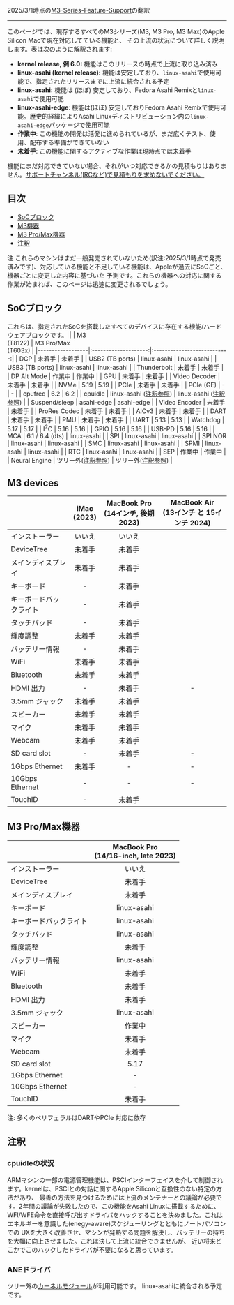 2025/3/1時点の[M3-Series-Feature-Support](https://github.com/AsahiLinux/docs/blob/main/docs/M3-Series-Feature-Support.md)の翻訳

---
このページでは、現存するすべてのM3シリーズ(M3, M3 Pro, M3 Max)のApple Silicon Macで現在対応してている機能と、
その上流の状況について詳しく説明します。表は次のように解釈されます:

* **kernel release, 例 6.0:** 機能はこのリリースの時点で上流に取り込み済み
* **linux-asahi (kernel release):** 機能は安定しており、`linux-asahi`で使用可能で、指定されたリリースまでに上流に統合される予定
* **linux-asahi:** 機能は (ほぼ) 安定しており、Fedora Asahi Remixと`linux-asahi`で使用可能
* **linux-asahi-edge**: 機能は(ほぼ) 安定しておりFedora Asahi Remixで使用可能。歴史的経緯によりAsahi Linuxディストリビューション内の`linux-asahi-edge`パッケージで使用可能
* **作業中**: この機能の開発は活発に進められているが、まだ広くテスト、使用、配布する準備ができていない
* **未着手**: この機能に関するアクティブな作業は現時点では未着手

機能にまだ対応できていない場合、それがいつ対応できるかの見積もりはありません。[サポートチャンネル(IRCなど)で見積もりを求めないでください。](When-will-Asahi-Linux-be-done.md)

## 目次
- [SoCブロック](#socブロック)
- [M3機器](#m3機器)
- [M3 Pro/Max機器](#m3-promax機器)
- [注釈](#注釈)

注 これらのマシンはまだ一般発売されていないため(訳注:2025/3/1時点で発売済みです)、対応している機能と不足している機能は、Appleが過去にSoCごと、機器ごとに変更した内容に基づいた
予測です。これらの機器への対応に関する作業が始まれば、このページは迅速に変更されるでしょう。


## SoCブロック
これらは、指定されたSoCを搭載したすべてのデバイスに存在する機能/ハードウェアブロックです。
|                  | M3<br>(T8122)        | M3 Pro/Max<br>(T603x)       |
|------------------|:--------------------:|:---------------------------:|
| DCP              | 未着手                 | 未着手                      |
| USB2 (TB ports)  | linux-asahi          | linux-asahi                 |
| USB3 (TB ports)  | linux-asahi          | linux-asahi                 |
| Thunderbolt      | 未着手                 | 未着手                      |
| DP Alt Mode      | 作業中                | 作業中                       |
| GPU              | 未着手                 | 未着手                      |
| Video Decoder    | 未着手                 | 未着手                      |
| NVMe             | 5.19                 | 5.19                        |
| PCIe             | 未着手                 | 未着手                      |
| PCIe (GE)        | -                    | -                           |
| cpufreq          | 6.2                  | 6.2                         |
| cpuidle          | linux-asahi ([注釈参照](#cpuidleの状況)) | linux-asahi ([注釈参照](#cpuidleの状況))       |
| Suspend/sleep    | asahi-edge           | asahi-edge                  |
| Video Encoder    | 未着手                 | 未着手                      |
| ProRes Codec     | 未着手                 | 未着手                      |
| AICv3            | 未着手                 | 未着手                      |
| DART             | 未着手                 | 未着手                      |
| PMU              | 未着手                 | 未着手                      |
| UART             | 5.13                 | 5.13                        |
| Watchdog         | 5.17                 | 5.17                        |
| I<sup>2</sup>C   | 5.16                 | 5.16                        |
| GPIO             | 5.16                 | 5.16                        |
| USB-PD           | 5.16                 | 5.16                        |
| MCA              | 6.1 / 6.4 (dts)      | linux-asahi                 |
| SPI              | linux-asahi          | linux-asahi                 |
| SPI NOR          | linux-asahi          | linux-asahi                 |
| SMC              | linux-asahi          | linux-asahi                 |
| SPMI             | linux-asahi          | linux-asahi                 |
| RTC              | linux-asahi          | linux-asahi                 |
| SEP              | 作業中                | 作業中                       |
| Neural Engine    | ツリー外([注釈参照](#ANEドライバ))     | ツリー外([注釈参照](#ANEドライバ))             |

## M3 devices
|                    | iMac<br>(2023)     | MacBook Pro <br> (14インチ, 後期 2023) | MacBook Air <br>(13インチ と 15インチ 2024) |
|--------------------|:------------------:|:-----------------------------------:|:---------------------------------------:|
| インストーラー        | いいえ              | いいえ                              |                                         |
| DeviceTree         | 未着手              | 未着手                               |                                         |
| メインディスプレイ    | 未着手              | 未着手                               |                                        |
| キーボード           | -                  | 未着手                               |                                        |
| キーボードバックライト | -                  | 未着手                               |                                        |
| タッチパッド           | -                  | 未着手                             |                                        |
| 輝度調整            | 未着手              | 未着手                               |                                        |
| バッテリー情報       | -                  | 未着手                               |                                        |
| WiFi               | 未着手              | 未着手                               |                                        |
| Bluetooth          | 未着手              | 未着手                               |                                        |
| HDMI 出力          | -                  | 未着手                               | -                                      |
| 3.5mm ジャック      | 未着手              | 未着手                               |                                        |
| スピーカー　         | 未着手              | 未着手                               |                                        |
| マイク　　　         | 未着手              | 未着手                               |                                        |
| Webcam             | 未着手              | 未着手                               |                                        |
| SD card slot       | -                  | 未着手                               | -                                      |
| 1Gbps Ethernet     | 未着手                | -                                 | -                                      |
| 10Gbps Ethernet    | -                  | -                                   | -                                      |
| TouchID            | -                  | 未着手                               |                                        |

## M3 Pro/Max機器
|                    | MacBook Pro<br>(14/16-inch, late 2023) |
|--------------------|:---------------------------------:|
| インストーラー       | いいえ                                |
| DeviceTree         | 未着手                             |
| メインディスプレイ    | 未着手                             |
| キーボード           | linux-asahi                       |
| キーボードバックライト | linux-asahi                       |
| タッチパッド          | linux-asahi                       |
| 輝度調整　　         | 未着手                             |
| バッテリー情報       | linux-asahi                       |
| WiFi               | 未着手                             |
| Bluetooth          | 未着手                             |
| HDMI 出力           | 未着手                             |
| 3.5mm ジャック      | linux-asahi                       |
| スピーカー           | 作業中                             |
| マイク              | 未着手                             |
| Webcam             | 未着手                             |
| SD card slot       | 5.17                              |
| 1Gbps Ethernet     | -                                 |
| 10Gbps Ethernet    | -                                 |
| TouchID            | 未着手                             |

注: 多くのペリフェラルはDARTやPCIe 対応に依存

## 注釈
### cpuidleの状況
ARMマシンの一部の電源管理機能は、PSCIインターフェイスを介して制御されます。kernelは、PSCIとの対話に関するApple Siliconと互換性のない特定の方法があり、
最善の方法を見つけるためには上流のメンテナーとの議論が必要です。2年間の議論が失敗したので、この機能をAsahi Linuxに搭載するために、
WFI/WFE命令を直接呼び出すドライバをハックすることを決めました。これはエネルギーを意識した(enegy-aware)スケジューリングとともにノートパソコンでの
UXを大きく改善させ、マシンが発熱する問題を解決し、バッテリーの持ちを大幅に向上させました。これは決して上流に統合できませんが、
近い将来どこかでこのハックしたドライバが不要になると思っています。

### ANEドライバ
ツリー外の[カーネルモジュール](https://github.com/eiln/ane/tree/main)が利用可能です。 linux-asahiに統合される予定です。
